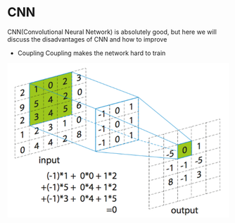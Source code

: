 CNN
====
CNN(Convolutional Neural Network) is absolutely good, but here we will discuss the disadvantages of CNN and how to improve

* Coupling
Coupling makes the network hard to train

![](files/convolution.png)


